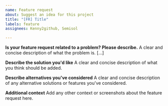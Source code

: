 ```yaml
---
name: Feature request
about: Suggest an idea for this project
title: "[FR] Title"
labels: feature
assignees: Kenny2github, Semisol

---
```


**Is your feature request related to a problem? Please describe.**
A clear and concise description of what the problem is. [...]

**Describe the solution you'd like**
A clear and concise description of what you think should be added.

**Describe alternatives you've considered**
A clear and concise description of any alternative solutions or features you've considered.

**Additional context**
Add any other context or screenshots about the feature request here.
